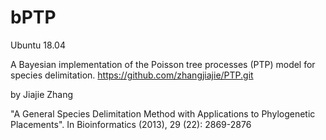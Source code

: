 # bPTP

Ubuntu 18.04

A Bayesian implementation of the Poisson tree processes (PTP) model for species delimitation.
https://github.com/zhangjiajie/PTP.git

by Jiajie Zhang

"A General Species Delimitation Method with Applications to Phylogenetic Placements". 
In Bioinformatics (2013), 29 (22): 2869-2876


